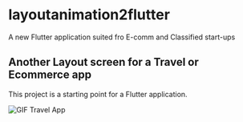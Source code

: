# layoutanimation2flutter

A new Flutter application suited fro E-comm and Classified start-ups

## Another Layout screen for a Travel or Ecommerce app

This project is a starting point for a Flutter application.

![GIF Travel App](https://user-images.githubusercontent.com/64162838/100102820-6883af80-2e64-11eb-9578-1c067ee8f8dc.gif)
